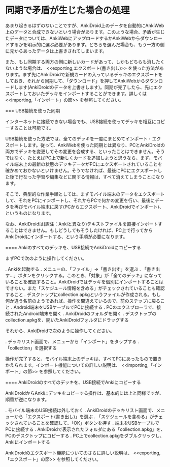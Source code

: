 # 同期で矛盾が生じた場合の処理

あまり起きるはずのないことですが、AnkiDroid上のデータを自動的にAnkiWeb上のデータと合成できないという場合があります。このような場合、矛盾が生じたデータについては、AnkiWebにアップロードするかAnkiWebからダウンロードするかを明示的に選ぶ必要があります。どちらを選んだ場合も、もう一方の側に元からあったデータは上書きされてしまいます。

また、もし同期する両方の側に新しいカードがあって、しかもどちらも消したくないような場合は、 <<exporting,エクスポート(書き出し)>> を使った方法があります。まず先にAnkiDroidで新規カードの入っているデッキのエクスポートをしておき、それから同期して、「ダウンロード」を押してAnkiWebからダウンロードします(AnkiDroidのデータを上書きします)。同期が完了したら、先にエクスポートしておいたデッキをインポートすることができます。詳しくは <<importing,「インポート」の節>> を参照してください。

=== USB接続を使った同期

インターネットに接続できない場合でも、USB接続を使ってデッキを相互にコピーすることは可能です。

USB接続を使った方法では、全てのデッキを一度にまとめてインポート・エクスポートします。従って、AnkiWebを使った同期とは異なり、PCとAnkiDroidの両方でデッキを変更してその変更を合成する、といったことはできません。そうではなく、たとえばPC上で新しくカードを追加しようと思うなら、まず、モバイル端末上の最新の状態のデッキデータがPCにエクスポートされていることを確かめておかないといけません。そうでなければ、最後にPCにエクスポートした後で行なった学習や編集などに関する情報は、すべて消えてしまうことになります。

そこで、典型的な作業手順としては、まずモバイル端末のデータをエクスポートして、それをPCにインポートし、それからPCで何かの変更を行い、最後にデータを再びモバイル端末に戻す(PCからエクスポート、AnkiDroidでインポート)、というものになります。

なお、AnkiDroidは(訳注：Ankiと異なり)テキストファイルを直接インポートすることはできません。もしどうしてもそうしたければ、PC上で行ってからAnkiDroidにインポートする、という手順が必要になります。

==== Ankiのすべてのデッキを、USB接続でAnkiDroidにコピーする

まずPCで次のように操作してください。

 . Ankiを起動する
 . メニューの、「ファイル」→「書き出す」を選ぶ
 . 「書き出す...」ボタンをクリックする。このとき、「対象」が「全てのデッキ」になっていることを確認すること。AnkiDroidではデッキを個別にインポートすることはできない。また「スケジュール情報を含める」がチェックされていることも確認すること
 . デスクトップにcollection.apkgというファイルが作成される。もし何か違う名前のようであれば、操作を間違えているので、前のステップに戻ること
 . Android端末をUSBケーブルでPCに接続する
 . PCのエクスプローラで、接続されたAndroid端末を開く
 . AnkiDroidのフォルダを開く
 . デスクトップのcollection.apkgを、開いたAnkiDroidフォルダにドラッグする

それから、AnkiDroidで次のように操作してください。

 . デッキリスト画面で、メニューから「インポート」をタップする
 . 「collection」を選択する

操作が完了すると、モバイル端末上のデッキは、すべてPCにあったもので置きかえられます。インポート機能についての詳しい説明は、 <<importing,「インポート」の節>> を参照してください。

==== AnkiDroidのすべてのデッキを、USB接続でAnkiにコピーする

AnkiDroidからAnkiにデッキをコピーする操作は、基本的には上と同様ですが、順番が逆になります。

 . モバイル端末のUSB接続は外しておく
 . AnkiDroidのデッキリスト画面で、メニューから「エクスポート(書き出し)」を選ぶ
 . 「スケジュールを含める」がチェックされていることを確認して、「OK」ボタンを押す
 . 端末をUSBケーブルでPCに接続する
 . AnkiDroidで表示されたフォルダにある「collection.apkg」を、PCのデスクトップにコピーする
 . PC上でcollection.apkgをダブルクリックし、Ankiにインポートする

AnkiDroidのエクスポート機能についてのさらに詳しい説明は、 <<exporting,「エクスポート」の節>> を参照してください。
